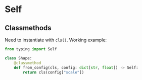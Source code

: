# Self
## Classmethods
Need to instantiate with `cls()`. Working example:
```python
from typing import Self

class Shape:
    @classmethod
    def from_config(cls, config: dict[str, float]) -> Self:
        return cls(config["scale"])
```